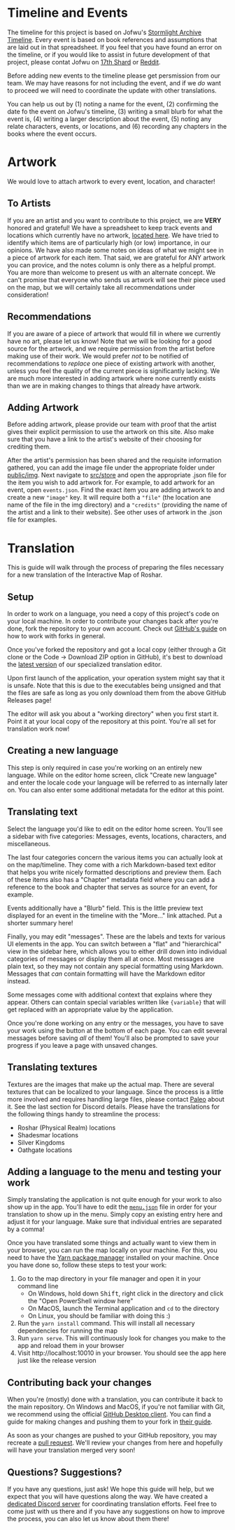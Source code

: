 # Timeline and Events

The timeline for this project is based on Jofwu's [Stormlight Archive Timeline](https://docs.google.com/spreadsheets/d/1zq5bJoKE83ggDCjH43i1hZi0CIpB2iAx7v37zQPVFK0/edit#gid=856252766). Every event is based on book references and assumptions that are laid out in that spreadsheet. If you feel that you have found an error on the timeline, or if you would like to assist in future development of that project, please contat Jofwu on [17th Shard](https://www.17thshard.com/forum/profile/18320-jofwu/) or [Reddit](https://www.reddit.com/user/jofwu).

Before adding new events to the timeline please get persmission from our team. We may have reasons for not including the event, and if we *do* want to proceed we will need to coordinate the update with other translations.

You can help us out by (1) noting a name for the event, (2) confirming the date fo the event on Jofwu's timeline, (3) writing a small blurb for what the event is, (4) writing a larger description about the event, (5) noting any relate characters, events, or locations, and (6) recording any chapters in the books where the event occurs.
 
# Artwork

We would love to attach artwork to every event, location, and character! 

## To Artists

If you are an artist and you want to contribute to this project, we are **VERY** honored and grateful! We have a spreadsheet to keep track events and locations which currently have no artwork, [located here](https://docs.google.com/spreadsheets/d/1TkHtndfXs5-E8UL8Bf4pjuHM0PnxSvmV25u8L5veUM0/edit#gid=0). We have tried to identify which items are of particularly high (or low) importance, in our opinions. We have also made some notes on ideas of what we might see in a piece of artwork for each item. That said, we are grateful for ANY artwork you can provice, and the notes column is only there as a helpful prompt. You are more than welcome to present us with an alternate concept. We can't promise that everyone who sends us artwork will see their piece used on the map, but we will certainly take all recommendations under consideration!

## Recommendations

If you are aware of a piece of artwork that would fill in where we currently have no art, please let us know! Note that we will be looking for a good source for the artwork, and we require permission from the artist before making use of their work. We would prefer *not* to be notified of recommendations to *replace* one piece of existing artwork with another, unless you feel the quality of the current piece is significantly lacking. We are much more interested in adding artwork where none currently exists than we are in making changes to things that already have artwork. 

## Adding Artwork

Before adding artwork, please provide our team with proof that the artist gives their explicit permission to use the artwork on this site. Also make sure that you have a link to the artist's website of their choosing for crediting them.

After the artist's permission has been shared and the requisite information gathered, you can add the image file under the appropriate folder under [public/img](https://github.com/Palanaeum/roshar-map/tree/master/public/img). Next navigate to [src/store](https://github.com/Palanaeum/roshar-map/tree/master/src/store) and open the appropriate .json file for the item you wish to add artwork for. For example, to add artwork for an event, open `events.json`. Find the exact item you are adding artwork to and create a new `"image"` key. It will require both a `"file"` (the location ane name of the file in the img directory) and a `"credits"` (providing the name of the artist and a link to their website). See other uses of artwork in the .json file for examples.

# Translation

This is guide will walk through the process of preparing the files necessary for a new translation of the Interactive Map of Roshar.

## Setup

In order to work on a language, you need a copy of this project's code on your local machine. In order to contribute your changes back after you're done, fork the repository to your own account. Check out [GitHub's guide](https://docs.github.com/en/free-pro-team@latest/github/getting-started-with-github/fork-a-repo) on how to work with forks in general.

Once you've forked the repository and got a local copy (either through a Git clone or the Code -> Download ZIP option in GitHub), it's best to download the [latest version](https://github.com/Palanaeum/roshar-map-translation-editor/releases) of our specialized translation editor.

Upon first launch of the application, your operation system might say that it is unsafe. Note that this is due to the executables being unsigned and that the files are safe as long as you only download them from the above GitHub Releases page!

The editor will ask you about a "working directory" when you first start it. Point it at your local copy of the repository at this point. You're all set for translation work now!

## Creating a new language

This step is only required in case you're working on an entirely new language. While on the editor home screen, click "Create new language" and enter the locale code your language will be referred to as internally later on. You can also enter some additional metadata for the editor at this point.

## Translating text

Select the language you'd like to edit on the editor home screen. You'll see a sidebar with five categories: Messages, events, locations, characters, and miscellaneous.

The last four categories concern the various items you can actually look at on the map/timeline. They come with a rich Markdown-based text editor that helps you write nicely formatted descriptions and preview them. Each of these items also has a "Chapter" metadata field where you can add a reference to the book and chapter that serves as source for an event, for example.

Events additionally have a "Blurb" field. This is the little preview text displayed for an event in the timeline with the "More..." link attached. Put a shorter summary here!

Finally, you may edit "messages". These are the labels and texts for various UI elements in the app. You can switch between a "flat" and "hierarchical" view in the sidebar here, which allows you to either drill down into individual categories of messages or display them all at once. Most messages are plain text, so they may not contain any special formatting using Markdown. Messages that *can* contain formatting will have the Markdown editor instead.

Some messages come with additional context that explains where they appear. Others can contain special variables written like `{variable}` that will get replaced with an appropriate value by the application.

Once you're done working on any entry or the messages, you have to save your work using the button at the bottom of each page. You can edit several messages before saving *all* of them! You'll also be prompted to save your progress if you leave a page with unsaved changes.

## Translating textures

Textures are the images that make up the actual map. There are several textures that can be localized to your language. Since the process is a little more involved and requires handling large files, please contact [Paleo](https://github.com/PaleoCrafter) about it. See the last section for Discord details. Please have the translations for the following things handy to streamline the process:

 * Roshar (Physical Realm) locations
 * Shadesmar locations
 * Silver Kingdoms
 * Oathgate locations

## Adding a language to the menu and testing your work

Simply translating the application is not quite enough for your work to also show up in the app. You'll have to edit the [`menu.json`](src/lang/menu.json) file in order for your translation to show up in the menu. Simply copy an existing entry here and adjust it for your language. Make sure that individual entries are separated by a comma!

Once you have translated some things and actually want to view them in your browser, you can run the map locally on your machine. For this, you need to have the [Yarn package manager](https://classic.yarnpkg.com/en/docs/install/) installed on your machine. Once you have done so, follow these steps to test your work:

 1. Go to the map directory in your file manager and open it in your command line
    * On Windows, hold down <kbd>Shift</kbd>, right click in the directory and click the "Open PowerShell window here"
    * On MacOS, launch the Terminal application and `cd` to the directory
    * On Linux, you should be familiar with doing this :)
 2. Run the `yarn install` command. This will install all necessary dependencies for running the map
 3. Run `yarn serve`. This will continuously look for changes you make to the app and reload them in your browser
 4. Visit http://localhost:10010 in your browser. You should see the app here just like the release version

## Contributing back your changes

When you're (mostly) done with a translation, you can contribute it back to the main repository. On Windows and MacOS, if you're not familiar with Git, we recommend using the official [GitHub Desktop client](https://desktop.github.com/). You can find a guide for making changes and pushing them to your fork in [their guide](https://docs.github.com/en/free-pro-team@latest/desktop/contributing-and-collaborating-using-github-desktop/making-changes-in-a-branch).

As soon as your changes are pushed to your GitHub repository, you may recreate a [pull request](https://github.com/Palanaeum/roshar-map/compare). We'll review your changes from here and hopefully will have your translation merged very soon!

## Questions? Suggestions?

If you have any questions, just ask! We hope this guide will help, but we expect that you will have questions along the way. We have created a [dedicated Discord server](https://discord.gg/x9hjkKXBew) for coordinating translation efforts. Feel free to come just with us there and if you have any suggestions on how to improve the process, you can also let us know about them there!
